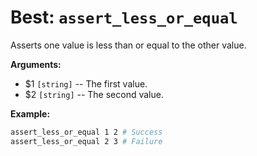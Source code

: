# Best: `assert_less_or_equal`

Asserts one value is less than or equal to the other value.



**Arguments:**

 - $1  `[string]`    -- The first value.
 - $2  `[string]`    -- The second value.



**Example:**

```bash
assert_less_or_equal 1 2 # Success
assert_less_or_equal 2 3 # Failure
```

